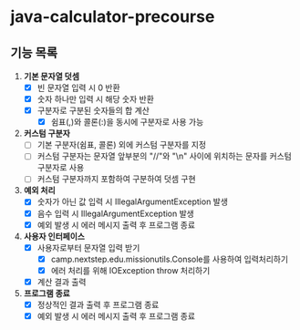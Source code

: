 # java-calculator-precourse

## 기능 목록

1. **기본 문자열 덧셈**
    - [x] 빈 문자열 입력 시 0 반환
    - [x] 숫자 하나만 입력 시 해당 숫자 반환
    - [x] 구분자로 구분된 숫자들의 합 계산
      - [x] 쉼표(,)와 콜론(:)을 동시에 구분자로 사용 가능

2. **커스텀 구분자**
    - [ ] 기본 구분자(쉼표, 콜론) 외에 커스텀 구분자를 지정
    - [ ] 커스텀 구분자는 문자열 앞부분의 "//"와 "\n" 사이에 위치하는 문자를 커스텀 구분자로 사용
    - [ ] 커스텀 구분자까지 포함하여 구분하여 덧셈 구현

4. **예외 처리**
    - [x] 숫자가 아닌 값 입력 시 IllegalArgumentException 발생
    - [x] 음수 입력 시 IllegalArgumentException 발생
    - [x] 예외 발생 시 에러 메시지 출력 후 프로그램 종료

5. **사용자 인터페이스**
    - [x] 사용자로부터 문자열 입력 받기
      - [x] camp.nextstep.edu.missionutils.Console를 사용하여 입력처리하기
      - [x] 에러 처리를 위해 IOException throw 처리하기
    - [x] 계산 결과 출력

6. **프로그램 종료**
    - [x] 정상적인 결과 출력 후 프로그램 종료
    - [x] 예외 발생 시 에러 메시지 출력 후 프로그램 종료
